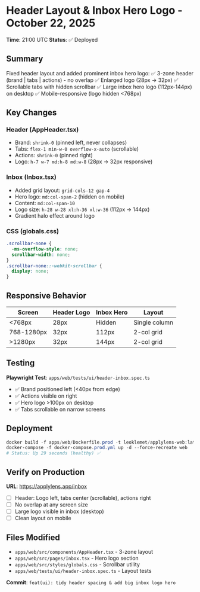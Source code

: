 # Header Layout & Inbox Hero Logo - October 22, 2025

**Time**: 21:00 UTC
**Status**: ✅ Deployed

## Summary

Fixed header layout and added prominent inbox hero logo:
✅ 3-zone header (brand | tabs | actions) - no overlap
✅ Enlarged logo (28px → 32px)
✅ Scrollable tabs with hidden scrollbar
✅ Large inbox hero logo (112px-144px) on desktop
✅ Mobile-responsive (logo hidden <768px)

## Key Changes

### Header (AppHeader.tsx)
- Brand: `shrink-0` (pinned left, never collapses)
- Tabs: `flex-1 min-w-0 overflow-x-auto` (scrollable)
- Actions: `shrink-0` (pinned right)
- Logo: `h-7 w-7 md:h-8 md:w-8` (28px → 32px responsive)

### Inbox (Inbox.tsx)
- Added grid layout: `grid-cols-12 gap-4`
- Hero logo: `md:col-span-2` (hidden on mobile)
- Content: `md:col-span-10`
- Logo size: `h-28 w-28 xl:h-36 xl:w-36` (112px → 144px)
- Gradient halo effect around logo

### CSS (globals.css)
```css
.scrollbar-none {
  -ms-overflow-style: none;
  scrollbar-width: none;
}
.scrollbar-none::-webkit-scrollbar {
  display: none;
}
```

## Responsive Behavior

| Screen | Header Logo | Inbox Hero | Layout |
|--------|-------------|------------|--------|
| <768px | 28px | Hidden | Single column |
| 768-1280px | 32px | 112px | 2-col grid |
| >1280px | 32px | 144px | 2-col grid |

## Testing

**Playwright Test**: `apps/web/tests/ui/header-inbox.spec.ts`
- ✅ Brand positioned left (<40px from edge)
- ✅ Actions visible on right
- ✅ Hero logo >100px on desktop
- ✅ Tabs scrollable on narrow screens

## Deployment

```powershell
docker build -f apps/web/Dockerfile.prod -t leoklemet/applylens-web:latest apps/web/
docker-compose -f docker-compose.prod.yml up -d --force-recreate web
# Status: Up 29 seconds (healthy) ✅
```

## Verify on Production

**URL**: https://applylens.app/inbox

- [ ] Header: Logo left, tabs center (scrollable), actions right
- [ ] No overlap at any screen size
- [ ] Large logo visible in inbox (desktop)
- [ ] Clean layout on mobile

## Files Modified

- `apps/web/src/components/AppHeader.tsx` - 3-zone layout
- `apps/web/src/pages/Inbox.tsx` - Hero logo section
- `apps/web/src/styles/globals.css` - Scrollbar utility
- `apps/web/tests/ui/header-inbox.spec.ts` - Layout tests

**Commit**: `feat(ui): tidy header spacing & add big inbox logo hero`
